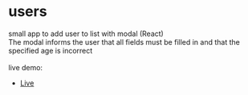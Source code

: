 # users
small app to add user to list with modal (React)<br>
The modal informs the user that all fields must be filled in and that the specified age is incorrect<br>
<br>
live demo:<br>
- [Live](https://user-pan-be.netlify.app)
